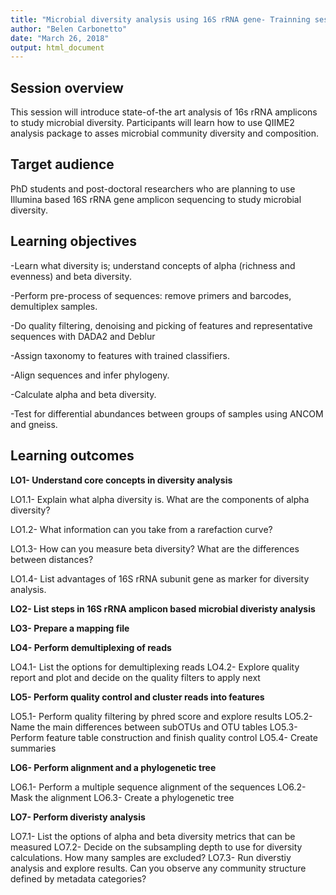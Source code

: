 ```yaml
---
title: "Microbial diversity analysis using 16S rRNA gene- Trainning session with QIIME2"
author: "Belen Carbonetto"
date: "March 26, 2018"
output: html_document
---
```

## Session overview

This session will introduce state-of-the art analysis of 16s rRNA amplicons to study microbial diversity. Participants will learn how to use QIIME2 analysis package to asses microbial community diversity and composition.

## Target audience

PhD students and post-doctoral researchers who are planning to use Illumina based 16S rRNA gene amplicon sequencing to study microbial diversity.

## Learning objectives

-Learn what diversity is; understand concepts of alpha (richness and evenness) and beta diversity.

-Perform pre-process of sequences: remove primers and barcodes, demultiplex samples.

-Do quality filtering, denoising and picking of features and representative sequences with DADA2 and Deblur

-Assign taxonomy to features with trained classifiers.

-Align sequences and infer phylogeny.

-Calculate alpha and beta diversity.

-Test for differential abundances between groups of samples using  ANCOM and gneiss.

## Learning outcomes

**LO1- Understand core concepts in diversity analysis**
 
 LO1.1- Explain what alpha diversity is. What are the components of alpha diversity?
 
 LO1.2- What information can you take from a rarefaction curve?
 
 LO1.3- How can you measure beta diversity? What are the differences between distances?
 
 LO1.4- List advantages of 16S rRNA subunit gene as marker for diversity analysis.
 
**LO2- List steps in 16S rRNA amplicon based microbial diveristy analysis**

**LO3- Prepare a mapping file**

**LO4- Perform demultiplexing of reads**

 LO4.1- List the options for demultiplexing reads
 LO4.2- Explore quality report and plot and decide on the quality filters to apply next

**LO5- Perform quality control and cluster reads into features**

 LO5.1- Perform quality filtering by phred score and explore results
 LO5.2- Name the main differences between subOTUs and OTU tables
 LO5.3- Perform feature table construction and finish quality control
 LO5.4- Create summaries
 
**LO6- Perform alignment and a phylogenetic tree**

 LO6.1- Perform a multiple sequence alignment of the sequences
 LO6.2- Mask the alignment
 LO6.3- Create a phylogenetic tree
 
**LO7- Perform diveristy analysis**

 LO7.1- List the options of alpha and beta diversity metrics that can be measured
 LO7.2- Decide on the subsampling depth to use for diversity calculations. How many samples are excluded?
 LO7.3- Run diverstiy analysis and explore results. 
          Can you observe any community structure defined by metadata categories?
